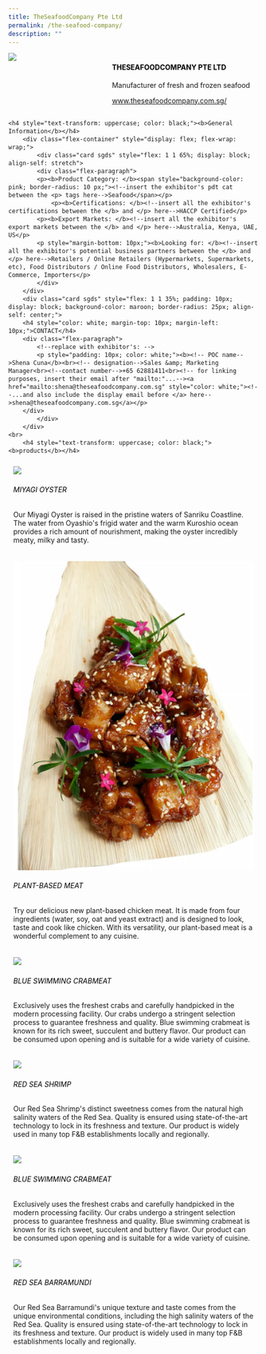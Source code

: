 ```yaml
---
title: TheSeafoodCompany Pte Ltd
permalink: /the-seafood-company/
description: ""
---
```

<div class="flex-paragraph">
		<!--hi there! this is a comment and will provide you with instructional guides-->
		<!--insert booth number here!-->
		<p style="text-transform: uppercase"></p></div>
			<div class="flex-container" style="display: flex; flex-wrap: wrap;">
				<!--insert DOWNLOAD link of company logo between the " marks!-->
			<div class="card sgds" style="flex: 1 1 40%; display: block;"><img src="https://drive.google.com/uc?id=1tdpvlbcwlAlOehgMmWiYLvSYtsWRx8mF&amp;export=download"></div>
	<div class="card-sgds" style="flex: 1 1 58%; display: block; margin-left: 3px">
		<h4 style="text-transform: uppercase; color: black;"><!--insert the exhibitor's name between the <b> tags here--><b>TheSeafoodCompany Pte Ltd</b></h4><!--insert the exhibitor's description between the <p> tags here-->
		<p>Manufacturer of fresh and frozen seafood</p>
		<!--insert the exhibitor's website link, making sure there is "https://www.theseafoodcompany.com.sg/" present please. make sure the entire https link goes in between the " marks-->
		<p><a href="https://www.theseafoodcompany.com.sg/" target="_blank"><!--insert the www website link here (no need for https)-->www.theseafoodcompany.com.sg/</a></p>
	</div>
</div>



	<h4 style="text-transform: uppercase; color: black;"><b>General Information</b></h4>
		<div class="flex-container" style="display: flex; flex-wrap: wrap;">
			<div class="card sgds" style="flex: 1 1 65%; display: block; align-self: stretch">
			<div class="flex-paragraph">
			<p><b>Product Category: </b><span style="background-color: pink; border-radius: 10 px;"><!--insert the exhibitor's pdt cat between the <p> tags here-->Seafood</span></p> 
				<p><b>Certifications: </b><!--insert all the exhibitor's certifications between the </b> and </p> here-->HACCP Certified</p>
			<p><b>Export Markets: </b><!--insert all the exhibitor's export markets between the </b> and </p> here-->Australia, Kenya, UAE, US</p>
			<p style="margin-bottom: 10px;"><b>Looking for: </b><!--insert all the exhibitor's potential business partners between the </b> and </p> here-->Retailers / Online Retailers (Hypermarkets, Supermarkets, etc), Food Distributors / Online Food Distributors, Wholesalers, E-Commerce, Importers</p>
			</div>
		</div>
		<div class="card sgds" style="flex: 1 1 35%; padding: 10px; display: block; background-color: maroon; border-radius: 25px; align-self: center;">
		<h4 style="color: white; margin-top: 10px; margin-left: 10px;">CONTACT</h4>
		<div class="flex-paragraph">
			<!--replace with exhibitor's: -->
			<p style="padding: 10px; color: white;"><b><!-- POC name-->Shena Cuna</b><br><!-- designation-->Sales &amp; Marketing Manager<br><!--contact number-->+65 62881411<br><!-- for linking purposes, insert their email after "mailto:"...--><a href="mailto:shena@theseafoodcompany.com.sg" style="color: white;"><!--...and also include the display email before </a> here-->shena@theseafoodcompany.com.sg</a></p>
		</div>
			</div>
		</div>
	<br>
		<h4 style="text-transform: uppercase; color: black;"><b>products</b></h4>
<div style="display: flex; flex-wrap: wrap;">
  <div class="card sgds" style="flex: 1 1 47%; margin: 10px; display: block;"><!--insert the exhibitor's DOWNLOAD image for product between the " marks here-->
	<div class="flex-image" style="display: block;"><img src="https://drive.google.com/uc?id=1zSy6IDSYiFIJ1cpG3XVESI7Neg0a6FPL&amp;export=download"></div>
	<div class="flex-paragraph">
		<h6 style="text-transform: uppercase; color: black;"><!--insert product name before </h6> and product description after <p>-->Miyagi Oyster</h6>
		<p>Our Miyagi Oyster is raised in the pristine waters of Sanriku Coastline. The water from Oyashio's frigid water and the warm Kuroshio ocean provides a rich amount of nourishment, making the oyster incredibly meaty, milky and tasty.</p></div>
	</div>
		<div class="card sgds" style="flex: 1 1 47%; margin: 10px; display: block;">
		<div class="flex-image" style="display: block;"><img src="/images/plantbasedmeat.png"></div>
	<div class="flex-paragraph">
		<h6 style="text-transform: uppercase; color: black;">Plant-based Meat</h6>
		<p>Try our delicious new plant-based chicken meat. It is made from four ingredients (water, soy, oat and yeast extract) and is designed to look, taste and cook like chicken. With its versatility, our plant-based meat is a wonderful complement to any cuisine.</p></div>
	</div>
		<div class="card sgds" style="flex: 1 1 47%; margin: 10px; display: block;">
		<div class="flex-image" style="display: block;"><img src="https://drive.google.com/u/0/uc?id=1XVCNvx_9SEmdjV-o0KRWc5F49EkgeLHu&amp;export=download"></div>
	<div class="flex-paragraph">
		<h6 style="text-transform: uppercase; color: black;">Blue Swimming Crabmeat</h6>
		<p>Exclusively uses the freshest crabs and carefully handpicked in the modern processing facility.  Our crabs undergo a stringent selection process to guarantee freshness and quality. Blue swimming crabmeat is known for its rich sweet, succulent and buttery flavor. Our product can be consumed upon opening and is suitable for a wide variety of cuisine.</p></div>
		</div>
		<div class="card sgds" style="flex: 1 1 47%; margin: 10px; display: block;">
		<div class="flex-image" style="display: block;"><img src="https://drive.google.com/u/0/uc?id=14m0ejU8LkArF3hhIppQ_wEiJzamzgGwD&amp;export=download"></div>
	<div class="flex-paragraph">
		<h6 style="text-transform: uppercase; color: black;">Red Sea Shrimp</h6>
		<p>Our Red Sea Shrimp's distinct sweetness comes from the natural high salinity waters of the Red Sea. Quality is ensured using state-of-the-art technology to lock in its freshness and texture. Our product is widely used in many top F&amp;B establishments locally and regionally.</p></div>
	</div>
	<div class="card sgds" style="flex: 1 1 47%; margin: 10px; display: block;">
		<div class="flex-image" style="display: block;"><img src="https://drive.google.com/u/0/uc?id=1XVCNvx_9SEmdjV-o0KRWc5F49EkgeLHu&amp;export=download"></div>
	<div class="flex-paragraph">
		<h6 style="text-transform: uppercase; color: black;">Blue Swimming Crabmeat</h6>
		<p>Exclusively uses the freshest crabs and carefully handpicked in the modern processing facility.  Our crabs undergo a stringent selection process to guarantee freshness and quality. Blue swimming crabmeat is known for its rich sweet, succulent and buttery flavor. Our product can be consumed upon opening and is suitable for a wide variety of cuisine.</p></div>
		</div>
		<div class="card sgds" style="flex: 1 1 47%; margin: 10px; display: block;">
		<div class="flex-image" style="display: block;"><img src="https://drive.google.com/u/0/uc?id=1kfWwmVZVmmjzZ-Hy-UlMx9K0WM0_xReR&amp;export=download"></div>
	<div class="flex-paragraph">
		<h6 style="text-transform: uppercase; color: black;">Red Sea Barramundi</h6>
		<p>Our Red Sea Barramundi's unique texture and taste comes from the unique environmental conditions, including the high salinity waters of the Red Sea. Quality is ensured using state-of-the-art technology to lock in its freshness and texture. Our product is widely used in many top F&amp;B establishments locally and regionally.</p></div>
	</div>
	<!--don't delete these 2 tags. double check how the layout looks on the right too and lemme know if there are any problems! thank u so much for ur hardwork!-->
	</div>